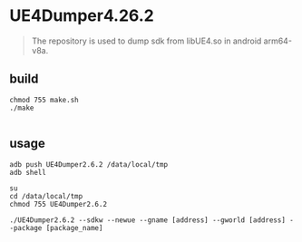 # UE4Dumper4.26.2
> The repository is used to dump sdk from libUE4.so in android arm64-v8a.

## build
```shell
chmod 755 make.sh
./make


```

## usage
```shell
adb push UE4Dumper2.6.2 /data/local/tmp
adb shell 

su
cd /data/local/tmp
chmod 755 UE4Dumper2.6.2

./UE4Dumper2.6.2 --sdkw --newue --gname [address] --gworld [address] --package [package_name]
```